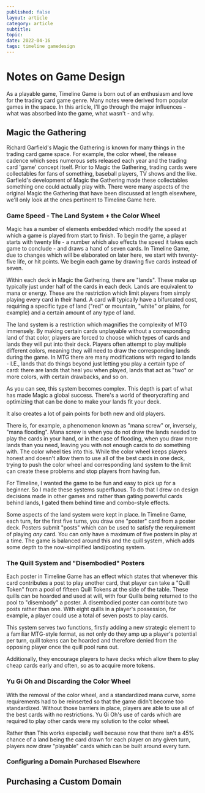 ```yaml
---
published: false
layout: article
category: article
subtitle: 
topic:
date: 2022-04-16
tags: timeline gamedesign
---
```


# Notes on Game Design

As a playable game, Timeline Game is born out of an enthusiasm and love for the trading card game genre. Many notes were derived from popular games in the space. In this article, I'll go through the major influences - what was absorbed into the game, what wasn't - and why.

## Magic the Gathering

Richard Garfield's Magic the Gathering is known for many things in the trading card game space. For example, the color wheel, the release cadence which sees numerous sets released each year and the trading card 'game' concept itself. Prior to Magic the Gathering, trading cards were collectables for fans of something, baseball players, TV shows and the like. Garfield's development of Magic the Gathering made these collectables something one could actually play with. There were many aspects of the original Magic the Gathering that have been discussed at length elsewhere, we'll only look at the ones pertinent to Timeline Game here.

### Game Speed - The Land System + the Color Wheel

Magic has a number of elements embedded which modify the speed at which a game is played from start to finish.  To begin the game, a player starts with twenty life - a number which also effects the speed it takes each game to conclude - and draws a hand of seven cards. In Timeline Game, due to changes which will be elaborated on later here, we start with twenty-five life, or hit points. We begin each game by drawing five cards instead of seven. 

Within each deck in Magic the Gathering, there are "lands". These make up typically just under half of the cards in each deck. Lands are equivalent to mana or energy. These are the restriction which limit players from simply playing every card in their hand. A card will typically have a bifurcated cost, requiring a specific type of land ("red" or mountain, "white" or plains, for example) and a certain amount of any type of land. 

The land system is a restriction which magnifies the complexity of MTG immensely. By making certain cards unplayable without a corresponding land of that color, players are forced to choose which types of cards and lands they will put into their deck. Players often attempt to play multiple different colors, meaning they will need to draw the corresponding lands during the game. In MTG there are many modifications with regard to lands - I.E., lands that do things beyond just letting you play a certain type of card: there are lands that heal you when played, lands that act as "two" or more colors, with certain drawbacks, and so on. 

As you can see, this system becomes complex. This depth is part of what has made Magic a global success. There's a world of theorycrafting and optimizing that can be done to make your lands fit your deck. 

It also creates a lot of pain points for both new and old players.

There is, for example, a phenomenon known as "mana screw" or, inversely, "mana flooding". Mana screw is when you do not draw the lands needed to play the cards in your hand, or in the case of flooding, when you draw more lands than you need, leaving you with not enough cards to do something with. The color wheel ties into this. While the color wheel keeps players honest and doesn't allow them to use all of the best cards in one deck, trying to push the color wheel and corresponding land system to the limit can create these problems and stop players from having fun. 

For Timeline, I wanted the game to be fun and easy to pick up for a beginner. So I made these systems superfluous. To do that I drew on design decisions made in other games and rather than gating powerful cards behind lands, I gated them behind time and combo-style effects.

Some aspects of the land system were kept in place. In Timeline Game, each turn, for the first five turns, you draw one "poster" card from a poster deck. Posters submit "posts" which can be used to satisfy the requirement of playing *any* card. You can only have a maximum of five posters in play at a time. The game is balanced around this and the quill system, which adds some depth to the now-simplified land/posting system.

### The Quill System and "Disembodied" Posters

Each poster in Timeline Game has an effect which states that whenever this card contributes a post to play another card, that player can take a "Quill Token" from a pool of fifteen Quill Tokens at the side of the table. These quills can be hoarded and used at will, with four Quills being returned to the pool to "disembody" a poster. A disembodied poster can contribute two posts rather than one. With eight quills in a player's possession, for example, a player could use a total of seven posts to play cards. 

This system serves two functions, firstly adding a new strategic element to a familiar MTG-style format, as not only do they amp up a player's potential per turn, quill tokens can be hoarded and therefore denied from the opposing player once the quill pool runs out.

Additionally, they encourage players to have decks which allow them to play cheap cards early and often, so as to acquire more tokens. 

### Yu Gi Oh and Discarding the Color Wheel

With the removal of the color wheel, and a standardized mana curve, some requirements had to be reinserted so that the game didn't become too standardized. Without those barriers in place, players are able to use all of the best cards with no restrictions. Yu Gi Oh's use of cards which are required to play other cards were my solution to the color wheel. 

Rather than 
This works especially well because now that there isn't a 45% chance of a land being the card drawn for each player on any given turn, players now draw "playable" cards which can be built around every turn. 

### Configuring a Domain Purchased Elsewhere


## Purchasing a Custom Domain
 




